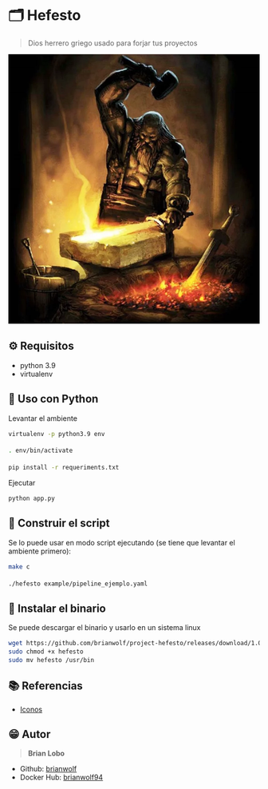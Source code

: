 # :card_index_dividers: Hefesto

> Dios herrero griego usado para forjar tus proyectos

![img](img/hefesto.jpg)

## :gear: Requisitos

* python 3.9
* virtualenv

## :tada: Uso con Python

Levantar el ambiente

```bash
virtualenv -p python3.9 env

. env/bin/activate

pip install -r requeriments.txt
```

Ejecutar

```bash
python app.py
```

## :tada: Construir el script

Se lo puede usar en modo script ejecutando (se tiene que levantar el ambiente primero):

```bash
make c

./hefesto example/pipeline_ejemplo.yaml
```
## :tada: Instalar el binario

Se puede descargar el binario y usarlo en un sistema linux

```bash
wget https://github.com/brianwolf/project-hefesto/releases/download/1.0.0/hefesto
sudo chmod +x hefesto
sudo mv hefesto /usr/bin
```

## :books: Referencias

* [Iconos](https://github.com/ikatyang/emoji-cheat-sheet/blob/master/README.md)

## :grin: Autor

> **Brian Lobo**

* Github: [brianwolf](https://github.com/brianwolf)
* Docker Hub:  [brianwolf94](https://hub.docker.com/u/brianwolf94)
